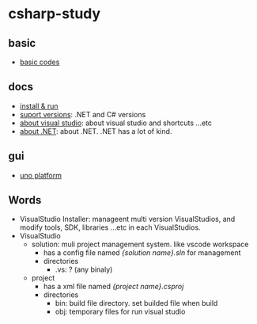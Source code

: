 # csharp-study

## basic

- [basic codes](./HelloVisualStudioSolution/README.md)

## docs

- [install & run](./docs/install.md)
- [suport versions](./docs/supportVersions.md): .NET and C# versions
- [about visual studio](./docs/supportVersions.md): about visual studio and shortcuts ...etc
- [about .NET](./docs/aboutDotnet.md): about .NET. .NET has a lot of kind.

## gui

- [uno platform](./https://platform.uno/)

## Words

- VisualStudio Installer: manageent multi version VisualStudios, and modify tools, SDK, libraries ...etc in each VisualStudios.
- VisualStudio
  - solution: muli project management system. like vscode workspace
    - has a config file named _{solution name}.sln_ for management
    - directories
      - .vs: ? (any binaly)
  - project
    - has a xml file named _{project name}.csproj_
    - directories
      - bin: build file directory. set builded file when build
      - obj: temporary files for run visual studio
